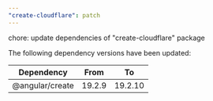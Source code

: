 ```yaml
---
"create-cloudflare": patch
---
```


chore: update dependencies of "create-cloudflare" package

The following dependency versions have been updated:

| Dependency      | From   | To      |
| --------------- | ------ | ------- |
| @angular/create | 19.2.9 | 19.2.10 |
